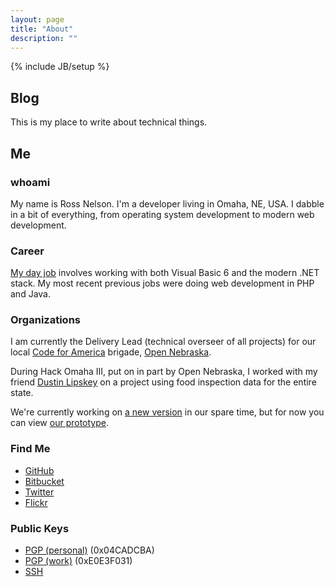 ```yaml
---
layout: page
title: "About"
description: ""
---
```

{% include JB/setup %}

## Blog

This is my place to write about technical things.

## Me

### whoami

My name is Ross Nelson. I'm a developer living in Omaha, NE, USA. I dabble in a 
bit of everything, from operating system development to modern web development.

### Career

[My day job](http://hobbytown.com) involves working with both Visual Basic 6 
and the modern .NET stack. My most recent previous jobs were doing web 
development in PHP and Java.

### Organizations

I am currently the Delivery Lead (technical overseer of all projects) for our 
local [Code for America](http://codeforamerica.org) brigade, 
[Open Nebraska](http://opennebraska.io).

During Hack Omaha III, put on in part by Open Nebraska, I worked with my friend 
[Dustin Lipskey](http://lipskey.me) on a project using food inspection data 
for the entire state.

We're currently working on [a new version](http://foodinspections.org) in our 
spare time, but for now you can view 
[our prototype](http://foodinspections.opennebraska.io).

### Find Me

+ [GitHub](https://github.com/rnelson)
+ [Bitbucket](https://bitbucket.org/rossnelson)
+ [Twitter](https://twitter.com/rossnelson)
+ [Flickr](http://flickr.com/photos/rossn)

### Public Keys

+ [PGP (personal)](http://pgp.mit.edu:11371/pks/lookup?op=get&search=0x33E5C81B04CADCBA) (0x04CADCBA)
+ [PGP (work)](http://pgp.mit.edu:11371/pks/lookup?op=get&search=0x3D2C5094E0E3F031) (0xE0E3F031)
+ [SSH](http://pretendamazing.org/files/rnelson.pub.txt)